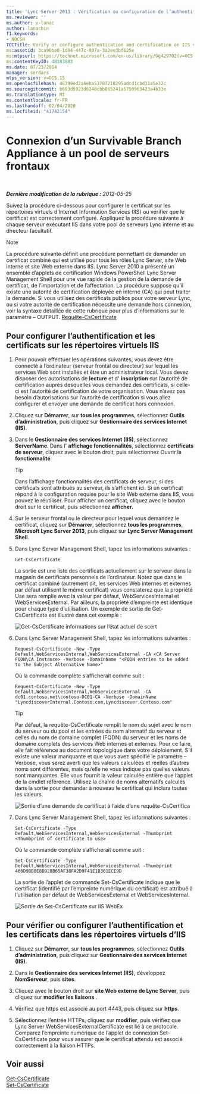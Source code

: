 ```yaml
---
title: 'Lync Server 2013 : Vérification ou configuration de l’authentification et de la certification dans les répertoires virtuels des services Internet (IIS)'
ms.reviewer: ''
ms.author: v-lanac
author: lanachin
f1.keywords:
- NOCSH
TOCTitle: Verify or configure authentication and certification on IIS virtual directories
ms:assetid: 3ca90be0-1d64-447c-807a-3a2ee3bf625e
ms:mtpsurl: https://technet.microsoft.com/en-us/library/Gg429702(v=OCS.15)
ms:contentKeyID: 48183883
ms.date: 07/23/2014
manager: serdars
mtps_version: v=OCS.15
ms.openlocfilehash: 48399ed2a6eba53707218295adcd1cbd11a5e32c
ms.sourcegitcommit: b693d5923d6240cbb865241a5750963423a4b33e
ms.translationtype: MT
ms.contentlocale: fr-FR
ms.lasthandoff: 02/04/2020
ms.locfileid: "41742154"
---
```

<div data-xmlns="http://www.w3.org/1999/xhtml">

<div class="topic" data-xmlns="http://www.w3.org/1999/xhtml" data-msxsl="urn:schemas-microsoft-com:xslt" data-cs="http://msdn.microsoft.com/en-us/">

<div data-asp="http://msdn2.microsoft.com/asp">

# <a name="verify-or-configure-authentication-and-certification-on-iis-virtual-directories-in-lync-server-2013"></a>Connexion d’un Survivable Branch Appliance à un pool de serveurs frontaux

</div>

<div id="mainSection">

<div id="mainBody">

<span> </span>

_**Dernière modification de la rubrique :** 2012-05-25_

Suivez la procédure ci-dessous pour configurer le certificat sur les répertoires virtuels d’Internet Information Services (IIS) ou vérifier que le certificat est correctement configuré. Appliquez la procédure suivante à chaque serveur exécutant IIS dans votre pool de serveurs Lync interne et au directeur facultatif.

<div>


> [!NOTE]  
> La procédure suivante définit une procédure permettant de demander un certificat combiné qui est utilisé pour tous les rôles Lync Server, site Web interne et site Web externe dans IIS. Lync Server 2010 a présenté un ensemble d’applets de&nbsp;certification Windows PowerShell Lync Server Management Shell pour une vue rapide de la gestion de la demande de certificat, de l’importation et de l’affectation. La procédure suppose qu’il existe une autorité de certification déployée en interne (CA) qui peut traiter la demande. Si vous utilisez des certificats publics pour votre serveur Lync, ou si votre autorité de certification nécessite une demande hors connexion, voir la syntaxe détaillée de cette rubrique pour plus d’informations sur le paramètre – OUTPUT. <A href="https://docs.microsoft.com/powershell/module/skype/Request-CsCertificate">Requête-CsCertificate</A>



</div>

<div>

## <a name="to-configure-authentication-and-certificates-on-iis-virtual-directories"></a>Pour configurer l’authentification et les certificats sur les répertoires virtuels IIS

1.  Pour pouvoir effectuer les opérations suivantes, vous devez être connecté à l’ordinateur (serveur frontal ou directeur) sur lequel les services Web sont installés et être un administrateur local. Vous devez disposer des autorisations de **lecture** et d' **inscription** sur l’autorité de certification auprès desquelles vous demandez des certificats, si celle-ci est l’autorité de certification de votre organisation. Vous n’avez pas besoin d’autorisations sur l’autorité de certification si vous allez configurer et envoyer une demande de certificat hors connexion.

2.  Cliquez sur **Démarrer**, sur **tous les programmes**, sélectionnez **Outils d’administration**, puis cliquez sur **Gestionnaire des services Internet (IIS)**.

3.  Dans le **Gestionnaire des services Internet (IIS)**, sélectionnez **ServerName**. Dans l' **affichage fonctionnalités**, sélectionnez **certificats de serveur**, cliquez avec le bouton droit, puis sélectionnez Ouvrir la **fonctionnalité**.
    
    <div>
    

    > [!TIP]  
    > Dans l’affichage fonctionnalités des certificats de serveur, si des certificats sont attribués au serveur, ils s’affichent ici. Si un certificat répond à la configuration requise pour le site Web externe dans IIS, vous pouvez le réutiliser. Pour afficher un certificat, cliquez avec le bouton droit sur le certificat, puis sélectionnez <STRONG>afficher.</STRONG>

    
    </div>

4.  Sur le serveur frontal ou le directeur pour lequel vous demandez le certificat, cliquez sur **Démarrer**, sélectionnez **tous les programmes**, **Microsoft Lync Server 2013**, puis cliquez sur **Lync Server Management Shell**.

5.  Dans Lync Server Management Shell, tapez les informations suivantes :
    
        Get-CsCertificate
    
    La sortie est une liste des certificats actuellement sur le serveur dans le magasin de certificats personnels de l’ordinateur. Notez que dans le certificat combiné (autrement dit, les services Web internes et externes par défaut utilisent le même certificat) vous constaterez que la propriété Use sera remplie avec la valeur par défaut, WebServicesInternal et WebServicesExternal. Par ailleurs, la propriété d’empreinte est identique pour chaque type d’utilisation. Un exemple de sortie de Get-CsCertificate est illustré dans cet exemple :
    
    ![Get-CsCertificate informations sur l’état actuel de scert](images/Gg429702.664f6326-6cd5-48e2-8235-fc3950ea43b4(OCS.15).jpg "Get-CsCertificate informations sur l’état actuel de scert")

6.  Dans Lync Server Management Shell, tapez les informations suivantes :
    
        Request-CsCertificate -New -Type Default,WebServicesInternal,WebServicesExternal -CA <CA Server FQDN\CA Instance> -Verbose -DomainName "<FQDN entries to be added to the Subject Alternative Name>"
    
    Où la commande complète s’afficherait comme suit :
    
        Request-CsCertificate -New -Type Default,WebServicesInternal,WebServicesExternal -CA dc01.contoso.net\contoso-DC01-CA -Verbose -DomainName "LyncdiscoverInternal.Contoso.com,Lyncdiscover.Contoso.com"
    
    <div>
    

    > [!TIP]  
    > Par défaut, la requête-CsCertificate remplit le nom du sujet avec le nom du serveur ou du pool et les entrées du nom alternatif du serveur et celles du nom de domaine complet (FQDN) du serveur et les noms de domaine complets des services Web internes et externes. Pour ce faire, elle fait référence au document topologique dans votre déploiement. S’il existe une valeur manquante et que vous avez spécifié le paramètre – Verbose, vous serez averti que les valeurs calculées et réelles d’autres noms sont différentes, mais qu’elle ne vous indique pas quelles valeurs sont manquantes. Elle vous fournit la valeur calculée entière que l’applet de la cmdlet référence. Utilisez la chaîne de noms alternatifs calculés dans la sortie pour demander à nouveau le certificat qui inclura toutes les valeurs.

    
    </div>
    
    ![Sortie d’une demande de certificat à l’aide d’une requête-CsCertifica](images/Gg429702.9e59a657-fa75-4454-8fd3-57c81e829f7b(OCS.15).jpg "Sortie d’une demande de certificat à l’aide d’une requête-CsCertifica")

7.  Dans Lync Server Management Shell, tapez les informations suivantes :
    
        Set-CsCertificate -Type Default,WebServicesInternal,WebServicesExternal -Thumbprint <Thumbprint of certificate to use>
    
    Où la commande complète s’afficherait comme suit :
    
        Set-CsCertificate -Type Default,WebServicesInternal,WebServicesExternal -Thumbprint 466D9BB0E8B928B65AF38FA2D9F41E1B301ECE9D
    
    La sortie de l’applet de commande Set-CsCertificate indique que le certificat (identifié par l’empreinte numérique du certificat) est attribué à l’utilisation par défaut de WebServicesExternal et WebServicesInternal.
    
    ![Sortie de Set-CsCertificate sur IIS WebEx](images/Gg429702.dd451c9d-7b49-4408-8071-c868cb1e678c(OCS.15).jpg "Sortie de Set-CsCertificate sur IIS WebEx")

</div>

<div>

## <a name="to-verify-or-configure-authentication-and-certificates-on-iis-virtual-directories"></a>Pour vérifier ou configurer l’authentification et les certificats dans les répertoires virtuels d’IIS

1.  Cliquez sur **Démarrer**, sur **tous les programmes**, sélectionnez **Outils d’administration**, puis cliquez sur **Gestionnaire des services Internet (IIS)**.

2.  Dans le **Gestionnaire des services Internet (IIS)**, développez **NomServeur**, puis **sites**.

3.  Cliquez avec le bouton droit sur **site Web externe de Lync Server**, puis cliquez sur **modifier les liaisons** .

4.  Vérifiez que https est associé au port 4443, puis cliquez sur **https**.

5.  Sélectionnez l’entrée HTTPs, cliquez sur **modifier**, puis vérifiez que Lync Server WebServicesExternalCertificate est lié à ce protocole. Comparez l’empreinte numérique de l’applet de connexion Set-CsCertificate pour vous assurer que le certificat attendu est associé correctement à la liaison HTTPs.

</div>

<div>

## <a name="see-also"></a>Voir aussi


[Get-CsCertificate](https://docs.microsoft.com/powershell/module/skype/Get-CsCertificate)  
[Set-CsCertificate](https://docs.microsoft.com/powershell/module/skype/Set-CsCertificate)  
  

</div>

</div>

<span> </span>

</div>

</div>

</div>

